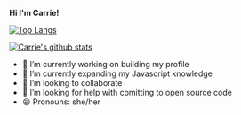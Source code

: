 **Hi I'm Carrie!**

[![Top Langs](https://github-readme-stats.vercel.app/api/top-langs/?username=carrie-murchison)](https://github.com/anuraghazra/github-readme-stats)

[![Carrie's github stats](https://github-readme-stats.vercel.app/api?username=carrie-murchison)](https://github.com/anuraghazra/github-readme-stats)


- 🔭 I’m currently working on building my profile
- 🌱 I’m currently expanding my Javascript knowledge
- 👯 I’m looking to collaborate 
- 🤔 I’m looking for help with comitting to open source code
- 😄 Pronouns: she/her


